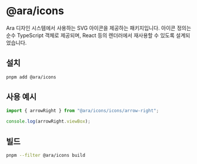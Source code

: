 # @ara/icons

Ara 디자인 시스템에서 사용하는 SVG 아이콘을 제공하는 패키지입니다. 아이콘 정의는 순수 TypeScript 객체로 제공되며, React 등의 렌더러에서 재사용할 수 있도록 설계되었습니다.

## 설치

```bash
pnpm add @ara/icons
```

## 사용 예시

```ts
import { arrowRight } from "@ara/icons/icons/arrow-right";

console.log(arrowRight.viewBox);
```

## 빌드

```bash
pnpm --filter @ara/icons build
```

